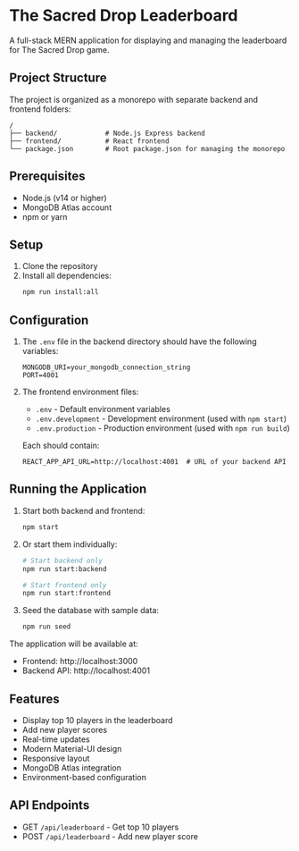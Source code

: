 # The Sacred Drop Leaderboard

A full-stack MERN application for displaying and managing the leaderboard for The Sacred Drop game.

## Project Structure

The project is organized as a monorepo with separate backend and frontend folders:

```
/
├── backend/            # Node.js Express backend
├── frontend/           # React frontend
└── package.json        # Root package.json for managing the monorepo
```

## Prerequisites

- Node.js (v14 or higher)
- MongoDB Atlas account
- npm or yarn

## Setup

1. Clone the repository
2. Install all dependencies:
   ```bash
   npm run install:all
   ```

## Configuration

1. The `.env` file in the backend directory should have the following variables:
   ```
   MONGODB_URI=your_mongodb_connection_string
   PORT=4001
   ```

2. The frontend environment files:
   - `.env` - Default environment variables
   - `.env.development` - Development environment (used with `npm start`)
   - `.env.production` - Production environment (used with `npm run build`)

   Each should contain:
   ```
   REACT_APP_API_URL=http://localhost:4001  # URL of your backend API
   ```

## Running the Application

1. Start both backend and frontend:
   ```bash
   npm start
   ```

2. Or start them individually:
   ```bash
   # Start backend only
   npm run start:backend
   
   # Start frontend only
   npm run start:frontend
   ```

3. Seed the database with sample data:
   ```bash
   npm run seed
   ```

The application will be available at:
- Frontend: http://localhost:3000
- Backend API: http://localhost:4001

## Features

- Display top 10 players in the leaderboard
- Add new player scores
- Real-time updates
- Modern Material-UI design
- Responsive layout
- MongoDB Atlas integration
- Environment-based configuration

## API Endpoints

- GET `/api/leaderboard` - Get top 10 players
- POST `/api/leaderboard` - Add new player score 